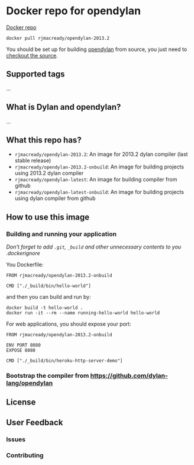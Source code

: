 # Docker repo for opendylan

[Docker repo](https://registry.hub.docker.com/u/rjmacready/opendylan/)

`docker pull rjmacready/opendylan-2013.2`

You should be set up for building [opendylan](http://opendylan.org) from source, you just need to [checkout the source](https://github.com/dylan-lang/opendylan).

## Supported tags

...

## What is Dylan and opendylan?

...

## What this repo has?

* `rjmacready/opendylan-2013.2`: An image for 2013.2 dylan compiler (last stable release)
* `rjmacready/opendylan-2013.2-onbuild`: An image for building projects using 2013.2 dylan compiler
* `rjmacready/opendylan-latest`: An image for building compiler from github
* `rjmacready/opendylan-latest-onbuild`: An image for building projects using dylan compiler from github

## How to use this image

### Building and running your application

*Don't forget to add `.git`, `_build` and other unnecessary contents to you .dockerignore*

You Dockerfile:

```
FROM rjmacready/opendylan-2013.2-onbuild

CMD ["./_build/bin/hello-world"]
```

and then you can build and run by:

```
docker build -t hello-world .
docker run -it --rm --name running-hello-world hello-world
```

For web applications, you should expose your port:

```
FROM rjmacready/opendylan-2013.2-onbuild

ENV PORT 8080
EXPOSE 8080

CMD ["./_build/bin/heroku-http-server-demo"]
```


### Bootstrap the compiler from https://github.com/dylan-lang/opendylan



## License

## User Feedback

### Issues

### Contributing



